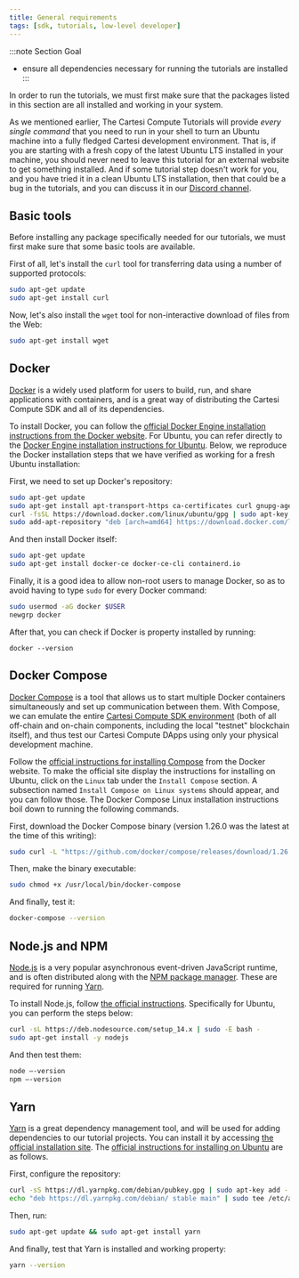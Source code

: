 ```yaml
---
title: General requirements
tags: [sdk, tutorials, low-level developer]
---
```


:::note Section Goal
- ensure all dependencies necessary for running the tutorials are installed
:::

In order to run the tutorials, we must first make sure that the packages listed in this section are all installed and working in your system.

As we mentioned earlier, The Cartesi Compute Tutorials will provide _every single command_ that you need to run in your shell to turn an Ubuntu machine into a fully fledged Cartesi development environment. That is, if you are starting with a fresh copy of the latest Ubuntu LTS installed in your machine, you should never need to leave this tutorial for an external website to get something installed. And if some tutorial step doesn't work for you, and you have tried it in a clean Ubuntu LTS installation, then that could be a bug in the tutorials, and you can discuss it in our [Discord channel](https://discordapp.com/invite/Pt2NrnS).

## Basic tools

Before installing any package specifically needed for our tutorials, we must first make sure that some basic tools are available.

First of all, let's install the `curl` tool for transferring data using a number of supported protocols:

```bash
sudo apt-get update
sudo apt-get install curl
```

Now, let's also install the `wget` tool for non-interactive download of files from the Web:

```bash
sudo apt-get install wget
```
## Docker

[Docker](https://docker.io) is a widely used platform for users to build, run, and share applications with containers, and is a great way of distributing the Cartesi Compute SDK and all of its dependencies.

To install Docker, you can follow the [official Docker Engine installation instructions from the Docker website](https://docs.docker.com/install/). For Ubuntu, you can refer directly to the [Docker Engine installation instructions for Ubuntu](https://docs.docker.com/install/linux/docker-ce/ubuntu/). Below, we reproduce the Docker installation steps that we have verified as working for a fresh Ubuntu installation:

First, we need to set up Docker's repository:

```bash
sudo apt-get update
sudo apt-get install apt-transport-https ca-certificates curl gnupg-agent software-properties-common
curl -fsSL https://download.docker.com/linux/ubuntu/gpg | sudo apt-key add -
sudo add-apt-repository "deb [arch=amd64] https://download.docker.com/linux/ubuntu $(lsb_release -cs) stable"
```

And then install Docker itself:

```bash
sudo apt-get update
sudo apt-get install docker-ce docker-ce-cli containerd.io
```

Finally, it is a good idea to allow non-root users to manage Docker, so as to avoid having to type `sudo` for every Docker command:

```bash
sudo usermod -aG docker $USER
newgrp docker
```

After that, you can check if Docker is property installed by running:

```
docker --version
```

## Docker Compose

[Docker Compose](https://docs.docker.com/compose/) is a tool that allows us to start multiple Docker containers simultaneously and set up communication between them. With Compose, we can emulate the entire [Cartesi Compute SDK environment](../tutorials/descartes-env.md) (both of all off-chain and on-chain components, including the local "testnet" blockchain itself), and thus test our Cartesi Compute DApps using only your physical development machine.

Follow the [official instructions for installing Compose](https://docs.docker.com/compose/install/) from the Docker website. To make the official site display the instructions for installing on Ubuntu, click on the `Linux` tab under the `Install Compose` section. A subsection named `Install Compose on Linux systems` should appear, and you can follow those. The Docker Compose Linux installation instructions boil down to running the following commands.

First, download the Docker Compose binary (version 1.26.0 was the latest at the time of this writing):

```bash
sudo curl -L "https://github.com/docker/compose/releases/download/1.26.0/docker-compose-$(uname -s)-$(uname -m)" -o /usr/local/bin/docker-compose
```

Then, make the binary executable:

```bash
sudo chmod +x /usr/local/bin/docker-compose
```

And finally, test it:

```bash
docker-compose --version
```

## Node.js and NPM

[Node.js](https://nodejs.org/) is a very popular asynchronous event-driven JavaScript runtime, and is often distributed along with the [NPM package manager](https://npmjs.com). These are required for running [Yarn](#yarn).

To install Node.js, follow [the official instructions](https://nodejs.org/en/download/). Specifically for Ubuntu, you can perform the steps below:

```bash
curl -sL https://deb.nodesource.com/setup_14.x | sudo -E bash -
sudo apt-get install -y nodejs
```

And then test them:

```bash
node –-version
npm –-version
```

## Yarn

[Yarn](https://classic.yarnpkg.com/) is a great dependency management tool, and will be used for adding dependencies to our tutorial projects. You can install it by accessing [the official installation site](https://classic.yarnpkg.com/en/docs/install). The [official instructions for installing on Ubuntu](https://classic.yarnpkg.com/en/docs/install#debian-stable) are as follows.

First, configure the repository:

```bash
curl -sS https://dl.yarnpkg.com/debian/pubkey.gpg | sudo apt-key add -
echo "deb https://dl.yarnpkg.com/debian/ stable main" | sudo tee /etc/apt/sources.list.d/yarn.list
```

Then, run:

```bash
sudo apt-get update && sudo apt-get install yarn
```

And finally, test that Yarn is installed and working property:

```bash
yarn --version
```
